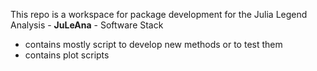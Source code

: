 This repo is a workspace for package development for the Julia Legend Analysis - **JuLeAna** - Software Stack 
* contains mostly script to develop new methods or to test them
* contains plot scripts
